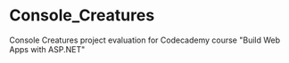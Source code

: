 # Console_Creatures
Console Creatures project evaluation for Codecademy course "Build Web Apps with ASP.NET"
